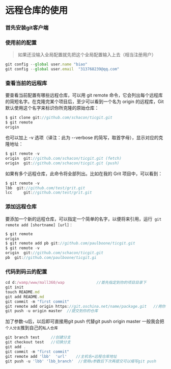 # 远程仓库的使用

### 首先安装git客户端

### 使用前的配置
> 如果还没输入全局配置就先把这个全局配置输入上去（相当注册用户）
``` javascript
git config --global user.name "biao"
git config --global user.email  "313768239@qq.com"
```
### 查看当前的远程库
要查看当前配置有哪些远程仓库，可以用 git remote 命令，它会列出每个远程库的简短名字。在克隆完某个项目后，至少可以看到一个名为 origin 的远程库，Git 默认使用这个名字来标识你所克隆的原始仓库：

``` javascript
$ git clone git://github.com/schacon/ticgit.git
$ git remote
origin
```
也可以加上 -v 选项（译注：此为 --verbose 的简写，取首字母），显示对应的克隆地址：

``` javascript
$ git remote -v
origin  git://github.com/schacon/ticgit.git (fetch)
origin  git://github.com/schacon/ticgit.git (push)
```

如果有多个远程仓库，此命令将全部列出。比如在我的 Grit 项目中，可以看到：
``` javascript
$ git remote -v
lbb  git://github.com/test/grit.git
lcc     git://github.com/test/grit.git

```

### 添加远程仓库

要添加一个新的远程仓库，可以指定一个简单的名字，以便将来引用，运行` git remote add [shortname] [url]：`

``` javascript
$ git remote
origin
$ git remote add pb git://github.com/paulboone/ticgit.git
$ git remote -v
origin  git://github.com/schacon/ticgit.git
pb  git://github.com/paulboone/ticgit.gi
```


### 代码到码云的配置

``` javascript
cd d:/wamp/www/mall360/wap              //首先指定到你的项目目录下
git init
touch README.md
git add README.md
git commit -m "first commit"
git remote add origin https://git.oschina.net/name/package.git   //用你仓库的url
git push -u origin master  //提交到你的仓库
```

加了参数-u后，以后即可直接用git push 代替git push origin master
一般我会把`个人分支`推到自己的`私人仓库`
``` javascript
git branch test     //创建分支
git checkout test   //切换分支
git add .
git commit -m "first commit"
git remote add 'lbb'  'url'    //主机名+远程仓库地址
git push -u 'lbb' 'lbb_branch'  //使用u参数后下次再提交可以缩写git push
```


